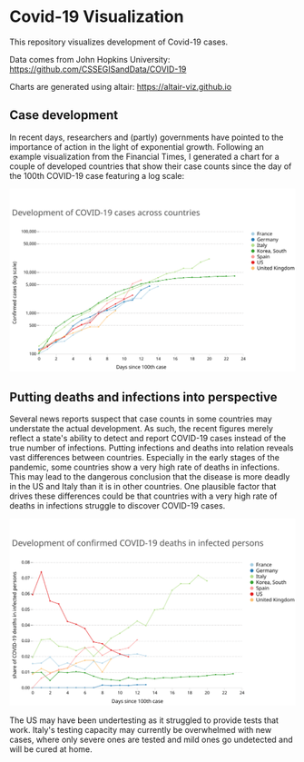 # Covid-19 Visualization
This repository visualizes development of Covid-19 cases. 

Data comes from John Hopkins University: https://github.com/CSSEGISandData/COVID-19

Charts are generated using altair: https://altair-viz.github.io

## Case development
In recent days, researchers and (partly) governments have pointed to the importance of action in the light of exponential growth. Following an example visualization from the Financial Times, I generated a chart for a couple of developed countries that show their case counts since the day of the 100th COVID-19 case featuring a log scale:

![](./charts/covid_cases.svg)

## Putting deaths and infections into perspective
Several news reports suspect that case counts in some countries may understate the actual development. As such, the recent figures merely reflect a state's ability to detect and report COVID-19 cases instead of the true number of infections. Putting infections and deaths into relation reveals vast differences between countries. Especially in the early stages of the pandemic, some countries show a very high rate of deaths in infections. This may lead to the dangerous conclusion that the disease is more deadly in the US and Italy than it is in other countries. One plausible factor that drives these differences could be that countries with a very high rate of deaths in infections struggle to discover COVID-19 cases.

![](./charts/deaths_infections_100.svg)

The US may have been undertesting as it struggled to provide tests that work. Italy's testing capacity may currently be overwhelmed with new cases, where only severe ones are tested and mild ones go undetected and will be cured at home.